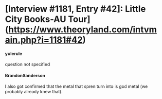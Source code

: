 # [Interview #1181, Entry #42]: Little City Books-AU Tour](https://www.theoryland.com/intvmain.php?i=1181#42)

#### yulerule

question not specified

#### BrandonSanderson

I also got confirmed that the metal that spren turn into is god metal (we probably already knew that).

